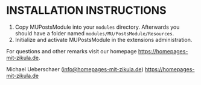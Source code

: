 # INSTALLATION INSTRUCTIONS

1. Copy MUPostsModule into your `modules` directory. Afterwards you should have a folder named `modules/MU/PostsModule/Resources`.
2. Initialize and activate MUPostsModule in the extensions administration.

For questions and other remarks visit our homepage https://homepages-mit-zikula.de.

Michael Ueberschaer (info@homepages-mit-zikula.de)
https://homepages-mit-zikula.de
